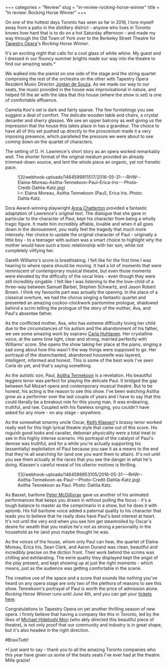 +++
categories = "Review"
slug = "in-review-rocking-horse-winner"
title = "In review: Rocking Horse Winner"
+++

On one of the hottest days Toronto has seen so far in 2016, I tore myself away from a patio in the distillery district - anyone who lives in Toronto knows how hard that is to do on a hot Saturday afternoon - and made my way through the Old Town of York over to the Berkeley Street Theatre for [Tapestry Opera](/scene/companies/tapestry-opera/)'s *Rocking Horse Winner*.

It's an exciting night that calls for a cool glass of white whine. My guest and I dressed in our flouncy summer brights made our way into the theatre to find our amazing seats.\*

We walked into the pianist on one side of the stage and the string quartet comprising the rest of the orchestra on the other with Tapestry Opera Resident Music Director [Jordan de Souza](/at-the-podium-jordan-de-souza/). As we made our way to our seats, the music provided in the house was improvisational in nature, and helped fill the air with the idea that this house (where the show is set) is one of comfortable affluence. 

Camelia Koo's set is dark and fairly sparse. The few furnishings you see suggest a deal of comfort. The delicate wooden table and chairs, a crystal decanter and sherry glasses. We see an upper balcony as well giving us the impression that the house this takes place in has a grandeur. The choice to have all of this set pushed up directly to the proscenium made it a very imposing presence, which paralleled the pressure we were about to see coming down on the quartet of characters. 

The setting of D. H. Lawrence's short story as an opera worked remarkably well. The shorter format of the original medium provided an already trimmed-down source, and lent the whole piece an organic, yet not frenetic pace. 

<figure data-type="image">
![](/webhook-uploads/1464599911517/2016-05-31---RHW--Elaina-Moreau-Asitha-Tennekoon-Paul-Erica-Iris---Photo-Credit-Dahlia-Katz.jpg)
<figcaption>l-r: Elaina Moreau, Asitha Tennekoon (Paul), Erica Iris. Photo: Dahla Katz.</figcaption>
</figure>

Dora Award-winning playwright [Anna Chatterton](/dont-miss-rocking-horse-winner/) provided a fantastic adaptation of Lawrence's original text. The dialogue that she gave in particular to the character of Paul, kept his character from being a wholly tragic figure. It made him incredibly affable, lovable and when it all goes down in the denouement, you really feel the tragedy that much more intensely. Her choice to update the original character of Paul - originally a little boy - to a teenager with autism was a smart choice to highlight why the mother would have such a toxic relationship with her son, while not completely vilifying her.

Gareth Williams's score is breathtaking. I felt like for the first time I was hearing to where opera should be moving. It had a lot of moments that were reminiscent of contemporary musical theatre, but even those moments were elevated by the difficulty of the vocal lines - even though they were still incredibly singable. I felt like I was listening to the the love-child of a three-way between Samuel Barber, Stephen Schwartz, and Jason Robert Brown. I think my favourite part was actually the opening. In the place of a classical overture, we had the chorus singing a fantastic quartet and presented an amazing cuckoo-clockwork pantomime prologue, shadowed behind a scrim telling the prologue of the story of the mother, Ava, and Paul's absentee father.

As the conflicted mother, Ava, who has extreme difficulty loving her child due to the circumstances of his autism and the abandonment of his father, we see some amazing work by soprano [Carla Huhtanen](/scene/people/carla-huhtanen/). Her crystalline voice, at the same time light, clear and strong, married perfectly with Williams' score. She opens the show taking her place at the piano, singing a sad song about how this wasn't the way things were supposed to go. Her portrayal of the disenchanted, abandoned housewife was layered, intelligent, informed and honest. This is some of the best work I've seen Carla do yet, and that's saying something. 

As the autistic son, Paul, [Asitha Tennekoon](/scene/people/asitha-tennekoon/) is a revelation. His beautiful leggiero tenor was perfect for playing the delicate Paul. It bridged the gap between full Mozart opera and contemporary musical theatre. But to be honest, his acting is the reason to see this show. I've been watching Asitha grow as a performer over the last couple of years and I have to say that this could literally be a breakout role for this young man. It was endearing, truthful, and raw. Coupled with his flawless singing, you couldn't have asked for any more - on any stage - anywhere. 

As the somewhat smarmy uncle Oscar, [Keith Klassen](/scene/people/keith-klassen/)'s brassy tenor worked really well for this high lyrical theatre style that came out of this score. His roguish good looks and cavalier, debonair physicality were a total treat to see in this highly intense scenario. His portrayal of the catalyst of Paul's demise was truthful, and for a while you're actually supporting his (essentially) exploitation of Paul because you saw it as a means to the end that they're all searching for (and one you want them to attain). It's not until you see them actually at the races that you see the danger in what he's doing. Klassen's careful reveal of his ulterior motives is thrilling. 

<figure data-type="image">
![](/webhook-uploads/1464599953105/2016-05-31---RHW--Asitha-Tennekoon-as-Paul---Photo-Credit-Dahlia-Katz.jpg)
<figcaption>Asitha Tennekoon as Paul. Photo: Dahlia Katz.</figcaption>
</figure>

As Basset, baritone [Peter McGillivray](/talking-with-singers-peter-mcgillivray/) gave us another of his animated performances that keeps you drawn in without pulling the focus - it's a tough balance to master as the comprimario in a show, but he does it with aplomb. His full baritone voice added a paternal quality to his character that leads you to believe that he really does have Paul's best interest at heart. It's not until the very end when you see him get steamrolled by Oscar's desire for wealth that you realize he's not as strong a personality in the household as he (and you) maybe thought he was. 

As the voices of the house, whom only Paul can hear, the quartet of Elaina Moreau, Erica Iris, Sean Clark, and Aaron Durand was clean, beautiful and incredibly precise on the diction front. Their work behind the scrims was chilling and exhilarating. The eerie quality they displayed kept the angst of the play present, and kept showing up at just the right moments - which means, just as the audience was getting comfortable in the scene.

The creative use of the space and a score that sounds like nothing you've heard on any opera stage are only two of the plethora of reasons to see this show. Tennekoon's portrayal of Paul is worth the price of admission alone. *Rocking Horse Winner* runs until June 4th, and you can get your [tickets here](https://tapestryopera.com/rocking-horse-winner/). 

Congratulations to Tapestry Opera on yet another thrilling season of new opera. I firmly believe that having a company like this in Toronto, led by the likes of [Michael Hidetoshi Mori](/scene/people/michael-mori/) (who ably directed this beautiful piece of theatre), is not only proof that our community and industry is in great shape, but it's also headed in the right direction. 

\#BraviTutti!

\*I just want to say - thank you to all the amazing Toronto companies who this year have given us some of the bests seats I've ever had at the theatre. Mille grazie!
